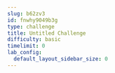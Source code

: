 ```yaml
---
slug: b62zv3
id: fnwhy9049b3g
type: challenge
title: Untitled Challenge
difficulty: basic
timelimit: 0
lab_config:
  default_layout_sidebar_size: 0
---
```


